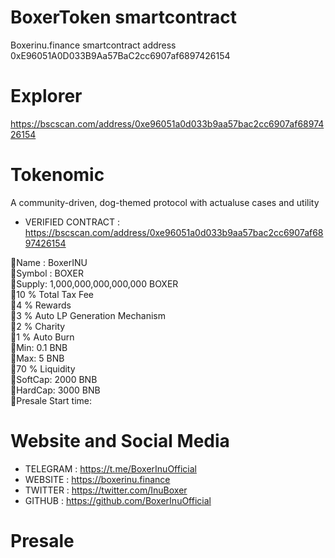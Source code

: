 # BoxerToken smartcontract
Boxerinu.finance smartcontract address 0xE96051A0D033B9Aa57BaC2cc6907af6897426154

# Explorer
https://bscscan.com/address/0xe96051a0d033b9aa57bac2cc6907af6897426154

# Tokenomic
A community-driven, dog-themed protocol with actualuse cases and utility

* VERIFIED CONTRACT : https://bscscan.com/address/0xe96051a0d033b9aa57bac2cc6907af6897426154

🐶Name : BoxerINU\
🐶Symbol : BOXER\
🐶Supply: 1,000,000,000,000,000 BOXER\
🐶10 % Total Tax Fee\
🐶4 % Rewards\
🐶3 % Auto LP Generation Mechanism\
🐶2 % Charity\
🐶1 % Auto Burn\
🐶Min: 0.1 BNB\
🐶Max: 5 BNB\
🐶70 % Liquidity\
🐶SoftCap: 2000 BNB\
🐶HardCap: 3000 BNB\
🐶Presale Start time:

# Website and Social Media
* TELEGRAM : https://t.me/BoxerInuOfficial
* WEBSITE : https://boxerinu.finance
* TWITTER :  https://twitter.com/InuBoxer
* GITHUB : https://github.com/BoxerInuOfficial

# Presale
